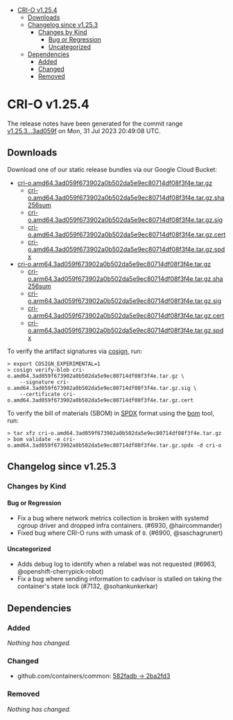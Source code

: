 - [CRI-O v1.25.4](#cri-o-v1254)
  - [Downloads](#downloads)
  - [Changelog since v1.25.3](#changelog-since-v1253)
    - [Changes by Kind](#changes-by-kind)
      - [Bug or Regression](#bug-or-regression)
      - [Uncategorized](#uncategorized)
  - [Dependencies](#dependencies)
    - [Added](#added)
    - [Changed](#changed)
    - [Removed](#removed)

# CRI-O v1.25.4

The release notes have been generated for the commit range
[v1.25.3...3ad059f](https://github.com/cri-o/cri-o/compare/v1.25.3...3ad059f673902a0b502da5e9ec80714df08f3f4e) on Mon, 31 Jul 2023 20:49:08 UTC.

## Downloads

Download one of our static release bundles via our Google Cloud Bucket:

- [cri-o.amd64.3ad059f673902a0b502da5e9ec80714df08f3f4e.tar.gz](https://storage.googleapis.com/cri-o/artifacts/cri-o.amd64.3ad059f673902a0b502da5e9ec80714df08f3f4e.tar.gz)
  - [cri-o.amd64.3ad059f673902a0b502da5e9ec80714df08f3f4e.tar.gz.sha256sum](https://storage.googleapis.com/cri-o/artifacts/cri-o.amd64.3ad059f673902a0b502da5e9ec80714df08f3f4e.tar.gz.sha256sum)
  - [cri-o.amd64.3ad059f673902a0b502da5e9ec80714df08f3f4e.tar.gz.sig](https://storage.googleapis.com/cri-o/artifacts/cri-o.amd64.3ad059f673902a0b502da5e9ec80714df08f3f4e.tar.gz.sig)
  - [cri-o.amd64.3ad059f673902a0b502da5e9ec80714df08f3f4e.tar.gz.cert](https://storage.googleapis.com/cri-o/artifacts/cri-o.amd64.3ad059f673902a0b502da5e9ec80714df08f3f4e.tar.gz.cert)
  - [cri-o.amd64.3ad059f673902a0b502da5e9ec80714df08f3f4e.tar.gz.spdx](https://storage.googleapis.com/cri-o/artifacts/cri-o.amd64.3ad059f673902a0b502da5e9ec80714df08f3f4e.tar.gz.spdx)
- [cri-o.arm64.3ad059f673902a0b502da5e9ec80714df08f3f4e.tar.gz](https://storage.googleapis.com/cri-o/artifacts/cri-o.arm64.3ad059f673902a0b502da5e9ec80714df08f3f4e.tar.gz)
  - [cri-o.arm64.3ad059f673902a0b502da5e9ec80714df08f3f4e.tar.gz.sha256sum](https://storage.googleapis.com/cri-o/artifacts/cri-o.arm64.3ad059f673902a0b502da5e9ec80714df08f3f4e.tar.gz.sha256sum)
  - [cri-o.arm64.3ad059f673902a0b502da5e9ec80714df08f3f4e.tar.gz.sig](https://storage.googleapis.com/cri-o/artifacts/cri-o.arm64.3ad059f673902a0b502da5e9ec80714df08f3f4e.tar.gz.sig)
  - [cri-o.arm64.3ad059f673902a0b502da5e9ec80714df08f3f4e.tar.gz.cert](https://storage.googleapis.com/cri-o/artifacts/cri-o.arm64.3ad059f673902a0b502da5e9ec80714df08f3f4e.tar.gz.cert)
  - [cri-o.arm64.3ad059f673902a0b502da5e9ec80714df08f3f4e.tar.gz.spdx](https://storage.googleapis.com/cri-o/artifacts/cri-o.arm64.3ad059f673902a0b502da5e9ec80714df08f3f4e.tar.gz.spdx)

To verify the artifact signatures via [cosign](https://github.com/sigstore/cosign), run:

```console
> export COSIGN_EXPERIMENTAL=1
> cosign verify-blob cri-o.amd64.3ad059f673902a0b502da5e9ec80714df08f3f4e.tar.gz \
    --signature cri-o.amd64.3ad059f673902a0b502da5e9ec80714df08f3f4e.tar.gz.sig \
    --certificate cri-o.amd64.3ad059f673902a0b502da5e9ec80714df08f3f4e.tar.gz.cert
```

To verify the bill of materials (SBOM) in [SPDX](https://spdx.org) format using the [bom](https://sigs.k8s.io/bom) tool, run:

```console
> tar xfz cri-o.amd64.3ad059f673902a0b502da5e9ec80714df08f3f4e.tar.gz
> bom validate -e cri-o.amd64.3ad059f673902a0b502da5e9ec80714df08f3f4e.tar.gz.spdx -d cri-o
```

## Changelog since v1.25.3

### Changes by Kind

#### Bug or Regression
 - Fix a bug where network metrics collection is broken with systemd cgroup driver and dropped infra containers. (#6930, @haircommander)
 - Fixed bug where CRI-O runs with umask of `0`. (#6900, @saschagrunert)

#### Uncategorized
 - Adds debug log to identify when a relabel was not requested (#6963, @openshift-cherrypick-robot)
 - Fix a bug where sending information to cadvisor is stalled on taking the container's state lock (#7132, @sohankunkerkar)

## Dependencies

### Added
_Nothing has changed._

### Changed
- github.com/containers/common: [582fadb → 2ba2fd3](https://github.com/containers/common/compare/582fadb...2ba2fd3)

### Removed
_Nothing has changed._
